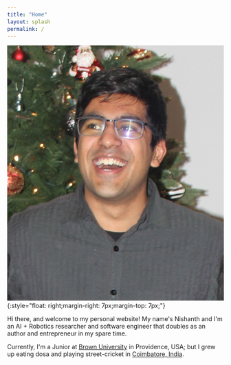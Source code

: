 ```yaml
---
title: "Home"
layout: splash
permalink: /
---
```


![Me](/images/me.jpg){:style="float: right;margin-right: 7px;margin-top: 7px;"}

Hi there, and welcome to my personal website! My name's Nishanth and I'm an AI + Robotics researcher and software engineer that doubles as an author and entrepreneur in my spare time.

Currently, I'm a Junior at [Brown University](https://www.brown.edu/) in Providence, USA; but I grew up eating dosa and playing street-cricket in [Coimbatore, India](https://www.google.com/maps/place/Coimbatore,+Tamil+Nadu,+India/@11.0116773,76.8268011,11z/data=!3m1!4b1!4m5!3m4!1s0x3ba859af2f971cb5:0x2fc1c81e183ed282!8m2!3d11.0168445!4d76.9558321).
